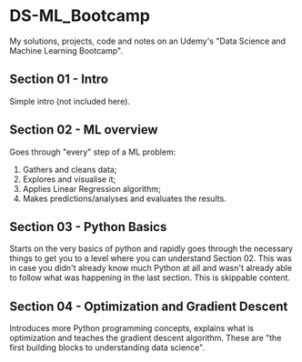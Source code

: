# DS-ML_Bootcamp
My solutions, projects, code and notes on an Udemy's "Data Science and Machine Learning Bootcamp".


## Section 01 - Intro

Simple intro (not included here).

## Section 02 - ML overview

Goes through "every" step of a ML problem:

1. Gathers and cleans data;
2. Explores and visualise it;
3. Applies Linear Regression algorithm;
4. Makes predictions/analyses and evaluates the results.

## Section 03 - Python Basics

Starts on the very basics of python and rapidly goes through the necessary things to get you to a level where you can understand Section 02. This was in case you didn't already know much Python at all and wasn't already able to follow what was happening in the last section. This is skippable content.

## Section 04 - Optimization and Gradient Descent

Introduces more Python programming concepts, explains what is optimization and teaches the gradient descent algorithm. These are "the first building blocks to understanding data science".